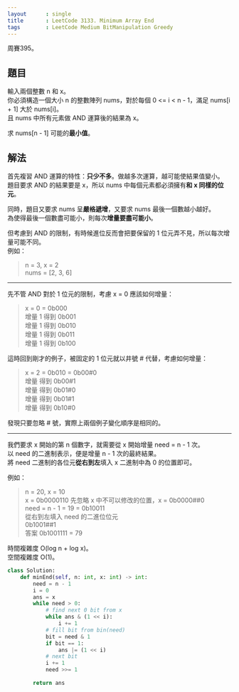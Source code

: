 ```yaml
---
layout      : single
title       : LeetCode 3133. Minimum Array End
tags        : LeetCode Medium BitManipulation Greedy
---
```

周賽395。

## 題目

輸入兩個整數 n 和 x。  
你必須構造一個大小 n 的整數陣列 nums，對於每個 0 <= i < n - 1，滿足 nums[i + 1] 大於 nums[i]。  
且 nums 中所有元素做 AND 運算後的結果為 x。  

求 nums[n - 1] 可能的**最小值**。  

## 解法

首先複習 AND 運算的特性：**只少不多**。做越多次運算，越可能使結果值變小。  
題目要求 AND 的結果要是 x，所以 nums 中每個元素都必須擁有**和 x 同樣的位元**。  

同時，題目又要求 nums 呈**嚴格遞增**，又要求 nums 最後一個數越小越好。  
為使得最後一個數盡可能小，則每次**增量要盡可能小**。  

但考慮到 AND 的限制，有時候進位反而會把要保留的 1 位元弄不見，所以每次增量可能不同。  
例如：  
> n = 3, x = 2  
> nums = [2, 3, 6]  
  
---

先不管 AND 對於 1 位元的限制，考慮 x = 0 應該如何增量：  
> x = 0 = 0b000  
> 增量 1 得到 0b001  
> 增量 1 得到 0b010  
> 增量 1 得到 0b011  
> 增量 1 得到 0b100  

這時回到剛才的例子，被固定的 1 位元就以井號 # 代替，考慮如何增量：  
> x = 2 = 0b010 = 0b00#0  
> 增量 得到 0b00#1  
> 增量 得到 0b01#0  
> 增量 得到 0b01#1  
> 增量 得到 0b10#0  

發現只要忽略 # 號，實際上兩個例子變化順序是相同的。  

---

我們要求 x 開始的第 n 個數字，就需要從 x 開始增量 need = n - 1 次。  
以 need 的二進制表示，便是增量 n - 1 次的最終結果。  
將 need 二進制的各位元**從右到左**填入 x 二進制中為 0 的位置即可。  

例如：  
> n = 20, x = 10  
> x = 0b0000110
> 先忽略 x 中不可以修改的位置，x = 0b0000##0  
> need = n - 1 = 19 = 0b10011  
> 從右到左填入 need 的二進位位元  
> 0b1001##1  
> 答案 0b1001111 = 79

時間複雜度 O(log n + log x)。  
空間複雜度 O(1)。  

```python
class Solution:
    def minEnd(self, n: int, x: int) -> int:
        need = n - 1
        i = 0
        ans = x
        while need > 0:
            # find next 0 bit from x
            while ans & (1 << i):
                i += 1
            # fill bit from bin(need)
            bit = need & 1
            if bit == 1:
                ans |= (1 << i)
            # next bit
            i += 1
            need >>= 1
            
        return ans
```
